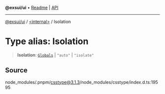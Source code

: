 **@exsui/ui** • [Readme](../../README.md) \| [API](../../globals.md)

***

[@exsui/ui](../../README.md) / [\<internal\>](../README.md) / Isolation

# Type alias: Isolation

> **Isolation**: [`Globals`](Globals.md) \| `"auto"` \| `"isolate"`

## Source

node\_modules/.pnpm/csstype@3.1.3/node\_modules/csstype/index.d.ts:19595
